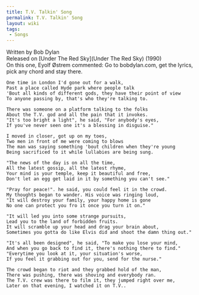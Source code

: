 ```yaml
---
title: T.V. Talkin' Song
permalink: T.V. Talkin' Song
layout: wiki
tags:
 - Songs
---
```


Written by Bob Dylan  
Released on [Under The Red Sky](Under The Red Sky) (1990)  
On this one, Eyolf Østrem commented: Go to bobdylan.com, get the lyrics,
pick any chord and stay there.

    One time in London I'd gone out for a walk,
    Past a place called Hyde park where people talk
    'Bout all kinds of different gods, they have their point of view
    To anyone passing by, that's who they're talking to.

    There was someone on a platform talking to the folks
    About the T.V. god and all the pain that it invokes.
    "It's too bright a light", he said, "For anybody's eyes,
    If you've never seen one it's a blessing in disguise."

    I moved in closer, got up on my toes,
    Two men in front of me were coming to blows
    The man was saying something 'bout children when they're young
    Being sacrificed to it while lullabies are being sung.

    "The news of the day is on all the time,
    All the latest gossip, all the latest rhyme,
    Your mind is your temple, keep it beautiful and free,
    Don't let an egg get laid in it by something you can't see."

    "Pray for peace!". he said, you could feel it in the crowd.
    My thoughts began to wander. His voice was ringing loud,
    "It will destroy your family, your happy home is gone
    No one can protect you fro it once you turn it on."

    "It will led you into some strange pursuits,
    Lead you to the land of forbidden fruits.
    It will scramble up your head and drag your brain about,
    Sometimes you gotta do like Elvis did and shoot the damn thing out."

    "It's all been designed", he said, "To make you lose your mind,
    And when you go back to find it, there's nothing there to find."
    "Everytime you look at it, your situation's worse,
    If you feel it grabbing out for you, send for the nurse."

    The crowd began to riot and they grabbed hold of the man,
    There was pushing, there was shoving and everybody ran.
    The T.V. crew was there to film it, they jumped right over me,
    Later on that evening, I watched it on T.V..
